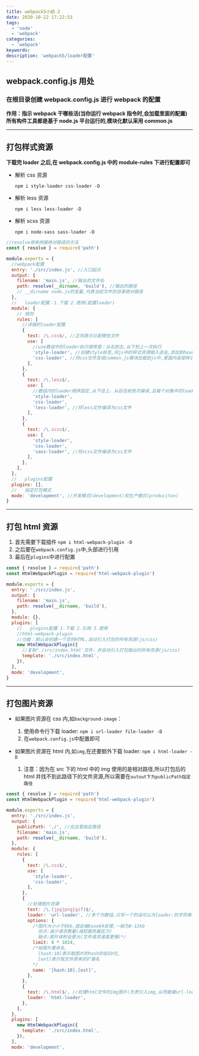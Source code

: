 ```yaml
---
title: webpack5小结-2
date: 2020-10-22 17:22:53
tags:
  - 'node'
  - 'webpack'
categories:
  - 'webpack'
keywords:
description: 'webpack5/loader配置'
---
```


## webpack.config.js 用处

### 在根目录创建 webpack.config.js 进行 webpack 的配置

**作用：指示 webpack 干哪些活(当你运行 webpack 指令时,会加载里面的配置)**
**所有构件工具都是基于 node.js 平台运行的,模块化默认采用 common.js**

---

## 打包样式资源

**下载完 loader 之后,在 webpack.config.js 中的 module-rules 下进行配置即可**

- 解析 css 资源

  `npm i style-loader css-loader -D`

- 解析 less 资源

  `npm i less less-loader -D`

- 解析 scss 资源

  `npm i node-sass sass-loader -D`

```js
//resolve用来拼接绝对路径的方法
const { resolve } = require('path')

module.exports = {
  //webpack配置
  entry: './src/index.js', //入口起点
  output: {
    filename: 'main.js', //输出的文件名
    path: resolve(__dirname, 'build'), //输出的路径
    // __dirname node.js的变量,代表当前文件的目录绝对路径
  },
  //   loader配置：1.下载 2.使用(配置loader)
  module: {
    // 规则
    rules: [
      //详细的loader配置
      {
        test: /\.css$/, //正则表示比配哪些文件
        use: [
          //use数组中的loader执行顺序是：从右到左,从下到上一次执行
          'style-loader', //创建style标签,将js中的样式资源插入进去,添加到header中生效
          'css-loader', //将css文件变成common.js模块加载到js中,里面内容是样式字符串
        ],
      },
      {
        test: /\.less$/,
        use: [
          //数组内的loader顺序固定,从下往上，从后往前依次编译,且每个对象中的loader不共享,所以这个对象中需要3个loader,而不是less-loader这一个；
          'style-loader',
          'css-loader',
          'less-loader', //将less文件编译为css文件
        ],
      },
      {
        test: /\.scss$/,
        use: [
          'style-loader',
          'css-loader',
          'sass-loader', //将scss文件编译为css文件
        ],
      },
    ],
  },
  //   plugins配置
  plugins: [],
  //   指定打包模式
  mode: 'development', //开发模式(development)和生产模式(produciton)
}
```

---

## 打包 html 资源

1. 首先需要下载插件 `npm i html-webpack-plugin -D`
2. 之后要在`webpack.config.js`中,头部进行引用
3. 最后在`plugins`中进行配置

```js
const { resolve } = require('path')
const HtmlWebpackPlugin = require('html-webpack-plugin')

module.exports = {
  entry: './src/index.js',
  output: {
    filename: 'main.js',
    path: resolve(__dirname, 'build'),
  },
  module: {},
  plugins: [
    //   plugins配置 1.下载 2.引用 3.使用
    //html-webpack-plugin
    //功能：默认会创建一个空的HTML,自动引入打包的所有资源(js/css)
    new HtmlWebpackPlugin({
      //复制'./src/index.html'文件，并自动引入打包输出的所有资源(js/css)
      template: './src/index.html',
    }),
  ],
  mode: 'development',
}
```

---

## 打包图片资源

- 如果图片资源在 css 内,如`background-image`：

  1. 使用命令行下载 loader: `npm i url-loader file-loader -D`
  2. 在`webpack.config.js`中配置即可

- 如果图片资源在 html 内,如`img`,在还要额外下载 loader: `npm i html-loader -D`
  1. 注意：因为在 src 下的 html 中的 img 使用的是相对路径,所以打包后的 html 并找不到此路径下的文件资源,所以需要在`outout下为publicPath指定路径`

```js
const { resolve } = require('path')
const HtmlWebpackPlugin = require('html-webpack-plugin')

module.exports = {
  entry: './src/index.js',
  output: {
    publicPath: './', //在这里指定路径
    filename: 'main.js',
    path: resolve(__dirname, 'build'),
  },
  module: {
    rules: [
      {
        test: /\.css$/,
        use: [
          'style-loader',
          'css-loader',
        ],
      },
      {
        //处理图片资源
        test: /\.(jpg|png|gif)$/,
        loader: 'url-loader', //多个为数组,只写一个的话可以为loader:的字符串
        options: {
          /*图片大小小于8kb,就会被base64处理,一般为8-12kb
            优点:减少请求数量(减轻服务器压力)
            缺点:图片体积会更大(文件请求速度更慢)*/
          limit: 8 * 1024,
          /*给图片重命名,
            [hash:10]表示取图片的hash的前10位,
            [ext]表示取文件原来的扩展名
          */
          name: '[hash:10].[ext]',
        },
      },
      {
        test: /\.html$/, //处理html文件的img图片(负责引入img,从而能被url-loader进行处理)
        loader: 'html-loader',
      },
    ],
  },
  plugins: [
    new HtmlWebpackPlugin({
      template: './src/index.html',
    }),
  ],
  mode: 'development',
```
